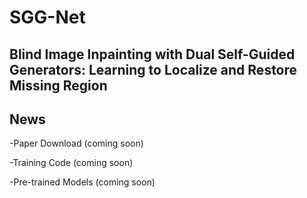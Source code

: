 # SGG-Net

## Blind Image Inpainting with Dual Self-Guided Generators: Learning to Localize and Restore Missing Region

## News
-Paper Download (coming soon)

-Training Code (coming soon)

-Pre-trained Models (coming soon)

